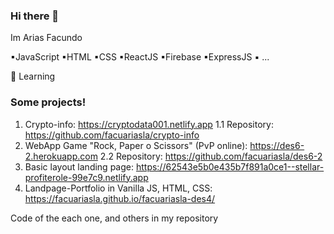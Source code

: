 ### Hi there 👋

Im Arias Facundo

▪JavaScript
▪HTML
▪CSS
▪ReactJS
▪Firebase
▪ExpressJS
▪ ...

🌱 Learning

### Some projects!

1. Crypto-info: https://cryptodata001.netlify.app
1.1 Repository: https://github.com/facuariasla/crypto-info
2. WebApp Game "Rock, Paper o Scissors" (PvP online): https://des6-2.herokuapp.com
2.2 Repository: https://github.com/facuariasla/des6-2
3. Basic layout landing page: https://62543e5b0e435b7f891a0ce1--stellar-profiterole-99e7c9.netlify.app
4. Landpage-Portfolio in Vanilla JS, HTML, CSS: https://facuariasla.github.io/facuariasla-des4/

Code of the each one, and others in my repository
<!--
**facuariasla/facuariasla** is a ✨ _special_ ✨ repository because its `README.md` (this file) appears on your GitHub profile.

Here are some ideas to get you started:

- 🌱 I’m currently learning 
- 👯 I’m looking to collaborate on ...
- 🤔 I’m looking for help with ...
- 💬 Ask me about ...
- 📫 How to reach me: ...
- 😄 Pronouns: H
- ⚡ Fun fact: ...
-->
